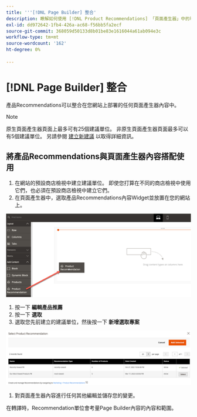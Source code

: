 ```yaml
---
title: '''[!DNL Page Builder] 整合'
description: 瞭解如何使用 [!DNL Product Recommendations] 「頁面產生器」中的單位。
exl-id: dd972642-1fb4-426a-ac68-f56bb5fa2ecf
source-git-commit: 368059d50133d8b01be83e1616044a61ab094e3c
workflow-type: tm+mt
source-wordcount: '162'
ht-degree: 0%

---
```


# [!DNL Page Builder] 整合

產品Recommendations可以整合在您網站上部署的任何頁面產生器內容中。

>[!NOTE]
>
> 原生頁面產生器頁面上最多可有25個建議單位。 非原生頁面產生器頁面最多可以有5個建議單位。 另請參閱 [建立新建議](create.md) 以取得詳細資訊。

## 將產品Recommendations與頁面產生器內容搭配使用

1. 在網站的預設商店檢視中建立建議單位。 即使您打算在不同的商店檢視中使用它們，也必須在預設商店檢視中建立它們。
1. 在頁面產生器中，選取產品Recommendations內容Widget並放置在您的網站上。

![插入建議單位](assets/pb-insert.png)

1. 按一下 **編輯產品推薦**
1. 按一下 **選取**
1. 選取您先前建立的建議單位，然後按一下 **新增選取專案**

![插入建議單位](assets/pb-select.png)

1. 對頁面產生器內容進行任何其他編輯並儲存您的變更。

在轉譯時，Recommendation單位會考量Page Builder內容的內容和範圍。
